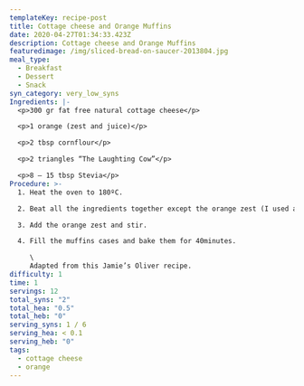```yaml
---
templateKey: recipe-post
title: Cottage cheese and Orange Muffins
date: 2020-04-27T01:34:33.423Z
description: Cottage cheese and Orange Muffins
featuredimage: /img/sliced-bread-on-saucer-2013804.jpg
meal_type:
  - Breakfast
  - Dessert
  - Snack
syn_category: very_low_syns
Ingredients: |-
  <p>300 gr fat free natural cottage cheese</p>

  <p>1 orange (zest and juice)</p>

  <p>2 tbsp cornflour</p>

  <p>2 triangles “The Laughting Cow”</p>

  <p>8 — 15 tbsp Stevia</p>
Procedure: >-
  1. Heat the oven to 180ºC.

  2. Beat all the ingredients together except the orange zest (I used a liquidifier). I recommend to use the 8tbsp of stevia first and then adjust it to your own preference.

  3. Add the orange zest and stir.

  4. Fill the muffins cases and bake them for 40minutes.

     \
     Adapted from this Jamie’s Oliver recipe.
difficulty: 1
time: 1
servings: 12
total_syns: "2"
total_hea: "0.5"
total_heb: "0"
serving_syns: 1 / 6
serving_hea: < 0.1
serving_heb: "0"
tags:
  - cottage cheese
  - orange
---
```

